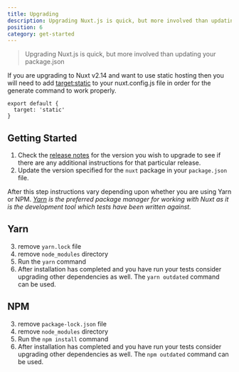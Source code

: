 ```yaml
---
title: Upgrading
description: Upgrading Nuxt.js is quick, but more involved than updating your package.json
position: 6
category: get-started
---
```


> Upgrading Nuxt.js is quick, but more involved than updating your package.json

If you are upgrading to Nuxt v2.14 and want to use static hosting then you will need to add [target:static](/docs/2.x/features/deployment-targets#static-hosting) to your nuxt.config.js file in order for the generate command to work properly.

```js{}[nuxt.config.js]
export default {
  target: 'static'
}
```

## Getting Started

1. Check the [release notes](/guide/release-notes) for the version you wish to upgrade to see if there are any additional instructions for that particular release.
2. Update the version specified for the `nuxt` package in your `package.json` file.

After this step instructions vary depending upon whether you are using Yarn or NPM. _[Yarn](https://yarnpkg.com/en/docs/usage) is the preferred package manager for working with Nuxt as it is the development tool which tests have been written against._

## Yarn

3. remove `yarn.lock` file
4. remove `node_modules` directory
5. Run the `yarn` command
6. After installation has completed and you have run your tests consider upgrading other dependencies as well. The `yarn outdated` command can be used.

## NPM

3. remove `package-lock.json` file
4. remove `node_modules` directory
5. Run the `npm install` command
6. After installation has completed and you have run your tests consider upgrading other dependencies as well. The `npm outdated` command can be used.
